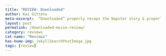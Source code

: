 ```yaml
---
title: "REVIEW: Downloaded"
author: Kai Gittens
meta-excerpt:  “Downloaded” properly recaps the Napster story & properly highlights the company’s historical importance, but doesn't tell the WHOLE story.
layout: post
permalink: /downloaded-movie-review/
category: reviews
cat-name: "Reviews"
has-home-img: jekyllSearchPostImage.jpg
tags: [review]
---
```


